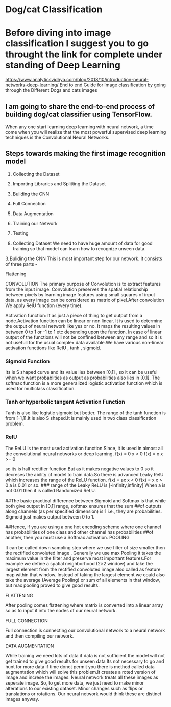 # Dog/cat Classification

# Before diving into image classification I suggest you to go throught the link for complete under standing of Deep Learning
https://www.analyticsvidhya.com/blog/2018/10/introduction-neural-networks-deep-learning/
End to end Guide for Image classification by going through the Different Dogs and cats images 

## I am going to share the end-to-end process of building dog/cat classifier using TensorFlow.

When any one start learning deep learning with neural network, a time come when you will realize that the most powerful supervised deep learning techniques is the Convolutional Neural Networks.





## Steps towards making the first image recognition model

1. Collecting the Dataset
2. Importing Libraries and Splitting the Dataset
3. Building the CNN
4. Full Connection
5. Data Augmentation
6. Training our Network
7. Testing

1. Collecting Dataset
We need to have huge amount of data for good training so that model can learn how to recognize unseen data.

3. Buliding the CNN
This is most important step for our network. It consists of three parts -

Flattening

CONVOLUTION
The primary purpose of Convolution is to extract features from the input image. Convolution preserves the spatial relationship between pixels by learning image features using small squares of input data, as every image can be considered as matrix of pixel.After convolution We apply RelU function (every time).

Activation function:
It as just a piece of thing to get output from a node.Activation function can be linear or non linear. It is used to determine the output of neural network like yes or no. It maps the resulting values in between 0 to 1 or -1 to 1 etc depending upon the function.
In case of linear output of the functions will not be confined between any range and so it is not usefull for the usual complex data available.We have various non-linear activation functions like RelU , tanh , sigmoid.

### Sigmoid Function 

Its is S shaped curve and its value lies between [0,1] , so it can be useful when we want probablities as output as probabilities also lies in [0,1]. The softmax function is a more generalized logistic activation function which is used for multiclass classification.

### Tanh or hyperbolic tangent Activation Function

Tanh is also like logistic sigmoid but better. The range of the tanh function is from [-1,1].It is also S shaped.It is mainly used in two class classification problem.

### RelU 

The ReLU is the most used activation function.Since, it is used in almost all the convolutional neural networks or deep learning.
f(x) = 0 x < 0
f(x) = x  x >= 0

so its is half rectifier function.But as it makes negative values to 0 so it decreses the ability of model to train data.So there is advanced Leaky RelU which increases the range of the ReLU function. 
f(x) = ax  x < 0
f(x) = x  x > 0
a is 0.01 or so.       ### range of the Leaky ReLU is [-infinity,infinity]
When a is not 0.01 then it is called Randomized ReLU.

##The basic practical difference between Sigmoid and Softmax is that while both give output in [0,1] range, softmax ensures that the sum ##of outputs along channels (as per specified dimension) is 1 i.e., they are probabilities. Sigmoid just makes output between 0 to 1.

##Hence, if you are using a one hot encoding scheme where one channel has probabilities of one class and other channel has probabilities ##of another, then you must use a Softmax activation.
POOLING

It can be called down sampling step where we use filter of size smaller then the rectified convoluted image . Generally we use max Pooling it takes the maximum value in the filter and preserve most important features.For example we define a spatial neighborhood 
(2×2 window) and take the largest element from the rectified convoluted image also called as feature map within that window. Instead of taking the largest element we could also take the average (Average Pooling) or sum of all elements in that window, but max pooling proved to give good results.

FLATTENING

After pooling comes flattening where matrix is converted into a linear array so as to input it into the nodes of our neural network.

FULL CONNECTION

Full connection is connecting our convolutional network to a neural network and then compiling our network.

DATA AUGMENTATION

While training we need lots of data if data is not sufficient the model will not get trained to give good results for unseen data
Its not necessary to go and hunt for more data if time donot permit you there is method called data augmentation which will solve this problem.It creates a roted version of image and increse the images. Neural network treats all these images as seperate image.
So, to get more data, we just need to make minor alterations to our existing dataset. Minor changes such as flips or translations or rotations. Our neural network would think these are distinct images anyway.


